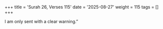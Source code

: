 +++
title = 'Surah 26, Verses 115'
date = '2025-08-27'
weight = 115
tags = []
+++

I am only sent with a clear warning.”